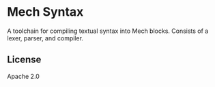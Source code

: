 # Mech Syntax

A toolchain for compiling textual syntax into Mech blocks. Consists of a lexer, parser, and compiler. 

## License

Apache 2.0
